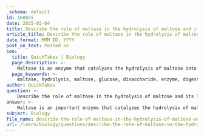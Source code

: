 ```yaml
---
_schema: default
id: 168855
date: 2025-02-04
title: Describe the role of maltase in the hydrolysis of maltose and its location in the body.
article_title: Describe the role of maltase in the hydrolysis of maltose and its location in the body.
date_format: MMM DD, YYYY
post_on_text: Posted on
seo:
  title: QuickTakes | Biology
  page_description: >-
    Maltase is an enzyme that catalyzes the hydrolysis of maltose into glucose, located in the small intestine, playing a crucial role in carbohydrate digestion and metabolism.
  page_keywords: >-
    maltase, hydrolysis, maltose, glucose, disaccharide, enzyme, digestion, small intestine, carbohydrate metabolism, intestinal wall, brush border, energy release
author: QuickTakes
question: >-
    Describe the role of maltase in the hydrolysis of maltose and its location in the body.
answer: >-
    Maltase is an important enzyme that catalyzes the hydrolysis of maltose, a disaccharide, into two glucose molecules. The reaction can be represented as follows:\n\n$$\n\text{Maltose} \xrightarrow{\text{Maltase}} 2 \text{Glucose}\n$$\n\n### Role of Maltase in Hydrolysis\n\nMaltase specifically targets maltose, which is formed during the digestion of starch. Starch is initially broken down by the enzyme amylase into maltose and other oligosaccharides. Once maltose is present, maltase acts on it to produce glucose, which is a monosaccharide that can be readily absorbed by the body for energy.\n\n### Location in the Body\n\nMaltase is a membrane-bound disaccharidase located in the small intestine, particularly on the brush border of the epithelial cells lining the intestinal wall. This positioning is crucial as it allows maltase to efficiently hydrolyze maltose as it passes through the intestinal lumen, facilitating the absorption of glucose into the bloodstream.\n\n### Importance of Hydrolysis in Metabolism\n\nThe hydrolysis of maltose by maltase is a key step in carbohydrate metabolism. The glucose produced can be utilized by the body for energy, contributing to various metabolic processes. Hydrolysis, in general, is essential for breaking down complex carbohydrates, proteins, and lipids into simpler, absorbable forms, thereby playing a vital role in digestion and energy release.\n\nIn summary, maltase is essential for the hydrolysis of maltose into glucose, and it is located in the small intestine, where it contributes significantly to carbohydrate digestion and energy metabolism.
subject: Biology
file_name: describe-the-role-of-maltase-in-the-hydrolysis-of-maltose-and-its-location-in-the-body.md
url: /learn/biology/questions/describe-the-role-of-maltase-in-the-hydrolysis-of-maltose-and-its-location-in-the-body
---
```


&nbsp;